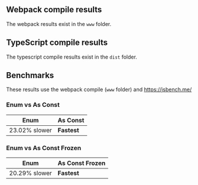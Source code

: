 ## Webpack compile results

The webpack results exist in the `www` folder.

## TypeScript compile results

The typescript compile results exist in the `dist` folder.

## Benchmarks

These results use the webpack compile (`www` folder) and https://jsbench.me/

### Enum vs As Const

| Enum | As Const |
|-|-|
| 23.02% slower | **Fastest**

### Enum vs As Const Frozen

| Enum | As Const Frozen |
|-|-|
|20.29% slower | **Fastest**